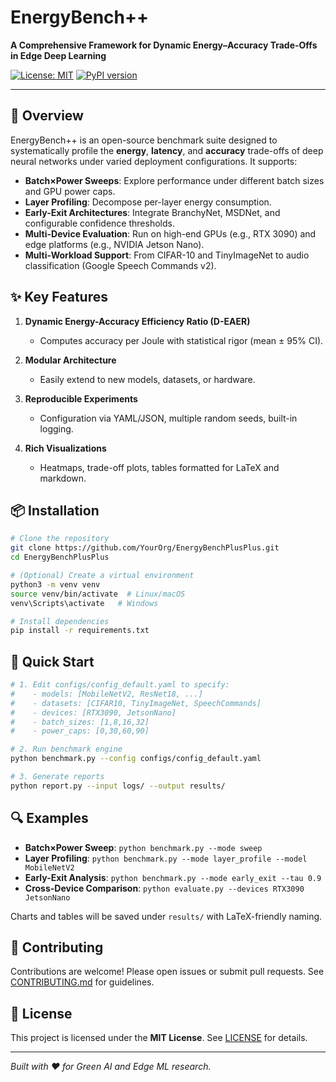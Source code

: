 # EnergyBench++

**A Comprehensive Framework for Dynamic Energy–Accuracy Trade-Offs in Edge Deep Learning**

[![License: MIT](https://img.shields.io/badge/License-MIT-blue.svg)](LICENSE)
[![PyPI version](https://img.shields.io/pypi/v/energybenchpp.svg)](https://pypi.org/project/energybenchpp)

---

## 🚀 Overview

EnergyBench++ is an open-source benchmark suite designed to systematically profile the **energy**, **latency**, and **accuracy** trade-offs of deep neural networks under varied deployment configurations. It supports:

* **Batch×Power Sweeps**: Explore performance under different batch sizes and GPU power caps.
* **Layer Profiling**: Decompose per-layer energy consumption.
* **Early-Exit Architectures**: Integrate BranchyNet, MSDNet, and configurable confidence thresholds.
* **Multi-Device Evaluation**: Run on high-end GPUs (e.g., RTX 3090) and edge platforms (e.g., NVIDIA Jetson Nano).
* **Multi-Workload Support**: From CIFAR-10 and TinyImageNet to audio classification (Google Speech Commands v2).

## ✨ Key Features

1. **Dynamic Energy-Accuracy Efficiency Ratio (D-EAER)**

   * Computes accuracy per Joule with statistical rigor (mean ± 95% CI).
2. **Modular Architecture**

   * Easily extend to new models, datasets, or hardware.
3. **Reproducible Experiments**

   * Configuration via YAML/JSON, multiple random seeds, built-in logging.
4. **Rich Visualizations**

   * Heatmaps, trade-off plots, tables formatted for LaTeX and markdown.


## 📦 Installation

```bash
# Clone the repository
git clone https://github.com/YourOrg/EnergyBenchPlusPlus.git
cd EnergyBenchPlusPlus

# (Optional) Create a virtual environment
python3 -m venv venv
source venv/bin/activate  # Linux/macOS
venv\Scripts\activate   # Windows

# Install dependencies
pip install -r requirements.txt
```

## 🚩 Quick Start

```bash
# 1. Edit configs/config_default.yaml to specify:
#    - models: [MobileNetV2, ResNet18, ...]
#    - datasets: [CIFAR10, TinyImageNet, SpeechCommands]
#    - devices: [RTX3090, JetsonNano]
#    - batch_sizes: [1,8,16,32]
#    - power_caps: [0,30,60,90]

# 2. Run benchmark engine
python benchmark.py --config configs/config_default.yaml

# 3. Generate reports
python report.py --input logs/ --output results/
```

## 🔍 Examples

* **Batch×Power Sweep**: `python benchmark.py --mode sweep`
* **Layer Profiling**: `python benchmark.py --mode layer_profile --model MobileNetV2`
* **Early-Exit Analysis**: `python benchmark.py --mode early_exit --tau 0.9`
* **Cross-Device Comparison**: `python evaluate.py --devices RTX3090 JetsonNano`

Charts and tables will be saved under `results/` with LaTeX-friendly naming.

## 🤝 Contributing

Contributions are welcome! Please open issues or submit pull requests. See [CONTRIBUTING.md](CONTRIBUTING.md) for guidelines.

## 📄 License

This project is licensed under the **MIT License**. See [LICENSE](LICENSE) for details.

---

*Built with ❤️ for Green AI and Edge ML research.*
